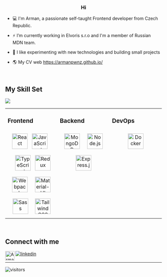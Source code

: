 <div align="center">
<!-- <img src="https://rishavanand.github.io/static/images/greetings.gif" align="center" style="width: 100%" /> -->
</div>  
  

### <div align="center">Hi </div>  
  

- 💻  I'm Arman, a passionate self-taught Frontend developer from Czech Republic. 

- ⚡ I’m currently working in Elvoris s.r.o and I'm a member of Russian MDN team.

- 🔭 I like experimenting with new technologies and building small projects  
  
- 🌎 My CV web <a href="https://armanpwnz.github.io/">https://armanpwnz.github.io/</a>
<br/>  


## My Skill Set  
<a href="https://www.codewars.com/users/armanpwnz"><img src="https://www.codewars.com/users/armanpwnz/badges/small"></a>
<table><tr><td valign="top" width="33%">



### Frontend  
<div align="center">  
<img style="margin 10px" src="https://api.iconify.design/vscode-icons:file-type-reactjs.svg" alt="React" height="50" />
<img style="margin: 10px" src="https://api.iconify.design/logos:javascript.svg" alt="JavaScript" height="50" />
<img style="margin: 10px" src="https://api.iconify.design/logos:typescript-icon.svg" alt="TypeScript" height="50" />  
<img style="margin 10px" src="https://api.iconify.design/logos:redux.svg" alt="Redux" height="50" />
<img style="margin: 10px" src="https://api.iconify.design/logos:webpack.svg" alt="Webpack" height="50" />
<img style="margin: 10px" src="https://user-images.githubusercontent.com/53177375/100646696-a427e900-333e-11eb-87f5-503de8ab1ab6.png" alt="Material-UI" height="50" />  
<img style="margin: 10px" src="https://api.iconify.design/logos:sass.svg" alt="Sass" height="50" />
<img style="margin: 8px" src="https://api.iconify.design/logos:tailwindcss-icon.svg" alt="TailwindCSS" height="50" />  


</td><td valign="top" width="33%">



### Backend  
<div align="center">  
<img style="margin: 10px" src="https://api.iconify.design/vscode-icons:file-type-mongo.svg" alt="MongoDB" height="50" />  
<img style="margin: 10px" src="https://api.iconify.design/logos:nodejs.svg" alt="Node.js" height="50" /> 
<img style="margin: 10px" src="https://api.iconify.design/logos:express.svg" alt="Express.js" height="50" />    

</td><td valign="top" width="33%">
  
### DevOps  
<div align="center">  
<img style="margin: 10px" src="https://api.iconify.design/logos:docker-icon.svg" alt="Docker" height="50" /> 
</div>
</td></tr></table>  


<br/>  


## Connect with me  
<a href="https://linkedin.com/in/armanzhumanov">
<img src="https://api.iconify.design/logos:linkedin.svg" alt=linkedin style="margin-bottom: 5px"/>
</a>
<a href="https://t.me/armasher">
 <img align="left" alt="Arman Telegram" width="30px" src="https://api.iconify.design/logos:telegram.svg" />
</a>

<br />

---------------------------------------------------------------------------------------------------------------------------------------------------------------------------------
![visitors](https://visitor-badge.glitch.me/badge?page_id=armanpwnz.armanpwnz) 

<!--
**armanpwnz/armanpwnz** is a ✨ _special_ ✨ repository because its `README.md` (this file) appears on your GitHub profile. 



Here are some ideas to get you started:

- 🔭 I’m currently working on ...
- 🌱 I’m currently learning ...
- 👯 I’m looking to collaborate on ...
- 🤔 I’m looking for help with ...
- 💬 Ask me about ...
- 📫 How to reach me: ...
- 😄 Pronouns: ...
- ⚡ Fun fact: ...
-->
